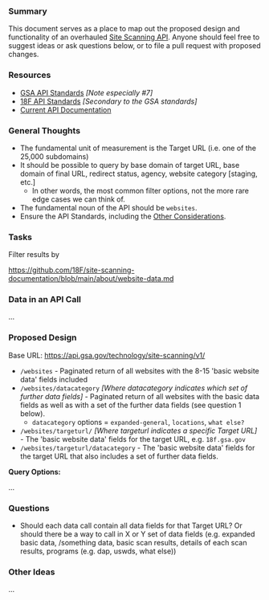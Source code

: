 
### Summary 

This document serves as a place to map out the proposed design and functionality of an overhauled [Site Scanning API](https://open.gsa.gov/api/site-scanning-api/).  Anyone should feel free to suggest ideas or ask questions below, or to file a pull request with proposed changes.  

### Resources


* [GSA API Standards](https://github.com/GSA/api-standards)  _[Note especially #7]_
* [18F API Standards](https://github.com/18F/api-standards) _[Secondary to the GSA standards]_  
* [Current API Documentation](https://open.gsa.gov/api/site-scanning-api/)

### General Thoughts 

* The fundamental unit of measurement is the Target URL (i.e. one of the 25,000 subdomains)
* It should be possible to query by base domain of target URL, base domain of final URL, redirect status, agency, website category [staging, etc.]
  * In other words, the most common filter options, not the more rare edge cases we can think of.  
* The fundamental noun of the API should be `websites`. 
* Ensure the API Standards, including the [Other Considerations](https://github.com/GSA/api-standards#other-considerations).


### Tasks

Filter results by 

https://github.com/18F/site-scanning-documentation/blob/main/about/website-data.md

### Data in an API Call

...

### Proposed Design 

Base URL: https://api.gsa.gov/technology/site-scanning/v1/  

* `/websites` - Paginated return of all websites with the 8-15 'basic website data' fields included
* `/websites/datacategory` _[Where datacategory indicates which set of further data fields]_ - Paginated return of all websites with the basic data fields as well as with a set of the further data fields (see question 1 below).  
  * `datacategory` options = `expanded-general`, `locations`, `what else?`
* `/websites/targeturl/` _[Where targeturl indicates a specific Target URL]_ - The 'basic website data' fields for the target URL, e.g. `18f.gsa.gov`
* `/websites/targeturl/datacategory` - The 'basic website data' fields for the target URL that also includes a set of further data fields. 

**Query Options:**  

...


### Questions 

* Should each data call contain all data fields for that Target URL?  Or should there be a way to call in X or Y set of data fields (e.g. expanded basic data, /something data, basic scan results, details of each scan results, programs (e.g. dap, uswds, what else)) 

### Other Ideas

...

